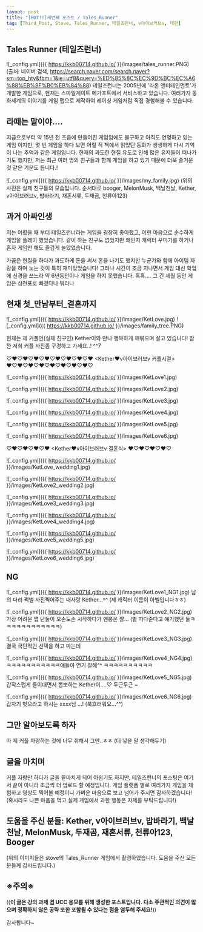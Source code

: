 ```yaml
---
layout: post
title: "[HOT!!]세번째 포스트 / Tales_Runner"
tag: [Third_Post, Stove, Tales_Runner, 테일즈런너, v아이브러브v, 테런]
---
```


## Tales Runner (테일즈런너)

![_config.yml]({{ https://kkb00714.github.io/ }}/images/tales_runner.PNG)
(출처: 네이버 검색, https://search.naver.com/search.naver?sm=top_hty&fbm=1&ie=utf8&query=%ED%85%8C%EC%9D%BC%EC%A6%88%EB%9F%B0%EB%84%88)
테일즈런너는 2005년에 '라온 엔터테인먼트'가 개발한 게임으로, 현재는 스마일게이트 메가포트에서 서비스하고 있습니다.
여러가지 동화세계의 이야기를 게임 맵으로 제작하여 레이싱 게임처럼 직접 경험해볼 수 있습니다. 

## 라떼는 말이야....

지금으로부터 약 15년 전 즈음에 만들어진 게임임에도 불구하고 아직도 연명하고 있는 게임 이지만, 
몇 번 게임을 하다 보면 어릴 적 책에서 읽었던 동화가 생생하게 다시 기억이 나는 추억과 같은 게임입니다.
현재의 과도한 현질 유도로 인해 많은 유저들이 떠나가기도 했지만, 저는 최근 여러 명의 친구들과 함께 게임을 하고 있기 때문에 더욱 즐거운 것 같은 기분도 듭니다.!

![_config.yml]({{ https://kkb00714.github.io/ }}/images/my_family.jpg)
(위의 사진은 실제 친구들의 모습입니다. 순서대로 booger, MelonMusk, 백날천날, Kether, v아이브러브v, 밥바라기, 재혼서류, 두재곰, 천류아123)

## 과거 아싸인생


저는 어렸을 때 부터 테일즈런너라는 게임을 굉장히 좋아했고, 어린 마음으로 순수하게 게임을 플레이 했었습니다. 
같이 하는 친구도 없었지만 왜인지 캐릭터 꾸미기를 하거나 혼자 게임만 해도 즐겁게 놀았었습니다.

가끔은 현질을 하다가 과도하게 돈을 써서 혼을 나기도 했지만 누군가와 함께 아이템 자랑을 하며 노는 것이 특히 재미있었습니다!
그러나 시간이 조금 지나면서 게임 대신 학업에 신경을 쓰느라 약 6년동안이나 게임을 하지 못했습니다. 흑흑....
그 긴 세월 동안 게임은 삼천포로 빠졌다나 뭐라나 


## 현재 첫_만남부터_결혼까지 

![_config.yml]({{ https://kkb00714.github.io/ }}/images/KetLove.jpg)
![_config.yml]({{ https://kkb00714.github.io/ }}/images/family_tree.PNG)

현재는 제 커플인(실제 친구인) Kether이와 만나 행복하게 깨볶으며 살고 있습니다! 
잠깐 저희 커플 사진좀 구경하고 가세요..! ^^7 

♡♥♡♥♡♥♡♥♡♥♡♥♡♥♡♥ <Kether♥v아이브러브v 커플시절> ♥♡♥♡♥♡♥♡♥♡♥♡♥♡♥♡

![_config.yml]({{ https://kkb00714.github.io/ }}/images/KetLove1.jpg)


![_config.yml]({{ https://kkb00714.github.io/ }}/images/KetLove2.jpg)


![_config.yml]({{ https://kkb00714.github.io/ }}/images/KetLove3.jpg)


![_config.yml]({{ https://kkb00714.github.io/ }}/images/KetLove4.jpg)


![_config.yml]({{ https://kkb00714.github.io/ }}/images/KetLove5.jpg)


![_config.yml]({{ https://kkb00714.github.io/ }}/images/KetLove6.jpg)


♡♥♡♥♡♥♡♥ <Kether♥v아이브러브v 결혼식> ♥♡♥♡♥♡♥♡

![_config.yml]({{ https://kkb00714.github.io/ }}/images/KetLove_wedding1.jpg)


![_config.yml]({{ https://kkb00714.github.io/ }}/images/KetLove2_wedding2.jpg)


![_config.yml]({{ https://kkb00714.github.io/ }}/images/KetLove3_wedding3.jpg)


![_config.yml]({{ https://kkb00714.github.io/ }}/images/KetLove4_wedding4.jpg)


![_config.yml]({{ https://kkb00714.github.io/ }}/images/KetLove5_wedding5.jpg)


![_config.yml]({{ https://kkb00714.github.io/ }}/images/KetLove6_wedding6.jpg)


## NG 

![_config.yml]({{ https://kkb00714.github.io/ }}/images/KetLove1_NG1.jpg)
남의 다리 쩍벌 사진찍어주는 내사랑 Kether...^^ (제 캐릭터 이름이 아벨입니다ㅎㅎ)

![_config.yml]({{ https://kkb00714.github.io/ }}/images/KetLove2_NG2.jpg)
가장 어려운 맵 단둘이 오손도손 시작하다가 멘붕온 짤... (별 따다준다고 얘기했던 둘ㅋㅋㅋㅋㅋㅋㅋㅋㅋㅋㅋㅋ)

![_config.yml]({{ https://kkb00714.github.io/ }}/images/KetLove3_NG3.jpg)
결국 극단적인 선택을 하고 마는데

![_config.yml]({{ https://kkb00714.github.io/ }}/images/KetLove4_NG4.jpg)
ㅋㅋㅋㅋㅋㅋㅋㅋㅋㅋㅋ얘들아 연기 잘해^^ ㅋㅋㅋㅋㅋㅋㅋㅋㅋㅋ

![_config.yml]({{ https://kkb00714.github.io/ }}/images/KetLove5_NG5.jpg)
갑작스럽게 들이대면서 뽑뽀하는 Kether이....♡ 두근두근 ~ 

![_config.yml]({{ https://kkb00714.github.io/ }}/images/KetLove6_NG6.jpg)
갑자기 벗으라고 하시는 xxxx님 ...! (북흐러워요...^^) 


## 그만 알아보도록 하자

아
제 커플 자랑하는 것에 너무 취해서 그만..ㅎㅎ 
(더 넣을 말 생각해두기)


## 글을 마치며
커플 자랑만 하다가 글을 끝마치게 되어 아쉽기도 하지만, 테일즈런너의 포스팅은 여기서 끝이 아니라 조금씩 더 업로드 할 예정입니다.
게임 플랫폼 별로 여러가지 게임을 체험하고 영상도 찍어볼 예정이니 가벼운 마음으로 보고 넘어가 주시면 감사하겠습니다!
(혹시라도 나쁜 마음을 먹고 실제 게임에서 과한 행동은 자제를 부탁드립니다!)


## 도움을 주신 분들: Kether, v아이브러브v, 밥바라기, 백날천날, MelonMusk, 두재곰, 재혼서류, 천류아123, Booger
(위의 이미지들은 stove의 Tales_Runner 게임에서 촬영하였습니다. 도움을 주신 모든 분들께 감사드립니다.)

## ※주의※
((__이 글은 강의 과제 겸 UCC 응모를 위해 생성한 포스트입니다. 
다소 주관적인 의견이 많으며 정확하지 않은 공략 또한 포함될 수 있다는 점을 염두해 주세요!__))

감사합니다~
